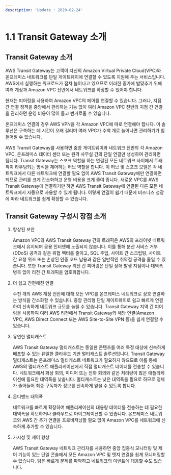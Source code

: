 ```yaml
---
description: 'Update : 2020-02-24'
---
```


# 1.1 Transit Gateway 소개

## Transit Gateway 소개

AWS Transit Gateway는 고객이 자신의 Amazon Virtual Private Cloud\(VPC\)와 온프레미스 네트워크를 단일 게이트웨이에 연결할 수 있도록 지원해 주는 서비스입니다. AWS에서 실행하는 워크로드가 점차 늘어나고 있으므로 이러한 증가에 발맞추기 위해 여러 계정과 Amazon VPC 전반에서 네트워크를 확장할 수 있어야 합니다.

 현재는 피어링을 사용하여 Amazon VPC의 페어를 연결할 수 있습니다. 그러나, 지점 간 연결 정책을 중앙에서 관리하는 기능 없이 여러 Amazon VPC 전반의 지점 간 연결을 관리하면 운영 비용이 많이 들고 번거로울 수 있습니다. 

온프레미스 연결의 경우 AWS VPN을 각 Amazon VPC에 따로 연결해야 합니다. 이 솔루션은 구축하는 데 시간이 오래 걸리며 여러 VPC가 수백 개로 늘어나면 관리하기가 힘들어질 수 있습니다.

AWS Transit Gateway를 사용하면 중앙 게이트웨이와 네트워크 전반의 각 Amazon VPC, 온프레미스 데이터 센터 또는 원격 사무실 간의 단일 연결만 생성하여 관리하면 됩니다. Transit Gateway는 스포크 역할을 하는 연결된 모든 네트워크 사이에서 트래픽이 라우팅되는 방식을 제어하는 허브 역할을 합니다. 이 허브 및 스포크 모델은 각 네트워크에서 다른 네트워크에 연결할 필요 없이 AWS Transit Gateway에만 연결하면 되므로 관리를 크게 간소화하고 운영 비용을 크게 줄여 줍니다. 새로운 VPC를 AWS Transit Gateway에 연결하기만 하면 AWS Transit Gateway에 연결된 다른 모든 네트워크에서 자동으로 사용할 수 있게 됩니다. 이렇게 연결이 쉽기 때문에 비즈니스 성장에 따라 네트워크를 쉽게 확장할 수 있습니다.

## Transit Gateway 구성시 장점 소개

1. 향상된 보안

   Amazon VPC와 AWS Transit Gateway 간의 트래픽은 AWS의 프라이빗 네트워크에서 유지되며 공용 인터넷에 노출되지 않습니다. 이를 통해 분산 서비스 거부\(DDoS\) 공격과 같은 위협 벡터를 줄이고, SQL 주입, 사이트 간 스크립팅, 사이트 간 요청 위조 또는 손상된 인증 코드 남용과 같은 일반적인 취약점 공격을 줄일 수 있습니다. 또한 Transit Gateway 리전 간 피어링은 단일 장애 발생 지점이나 대역폭 병목 없이 리전 간 트래픽을 암호화합니다.  

2. 더 쉽고 간편해진 연결

   수천 개의 AWS 계정 전반에 대해 모든 VPC를 온프레미스 네트워크로 상호 연결하는 방식을 간소화할 수 있습니다. 중앙 관리형 단일 게이트웨이로 쉽고 빠르게 연결하여 신속하게 네트워크 규모를 늘릴 수 있습니다. Transit Gateway 지역 간 피어링을 사용하여 여러 AWS 리전에서 Transit Gateway와 해당 연결\(Amazon VPC, AWS Direct Connect 또는 AWS Site-to-Site VPN 등\)을 쉽게 연결할 수 있습니다.  

3. 유연한 멀티캐스트

   AWS Transit Gateway 멀티캐스트는 동일한 콘텐츠를 여러 특정 대상에 신속하게 배포할 수 있는 유일한 클라우드 기반 멀티캐스트 솔루션입니다. Transit Gateway 멀티캐스트는 온프레미스 멀티캐스트 네트워크가 필요하지 않으므로 이를 통해 AWS의 멀티캐스트 애플리케이션에서 직접 멀티캐스트 데이터를 전송할 수 있습니다. 네트워크에서 화상 회의, 미디어 또는 전화 회의와 같은 처리량이 많은 애플리케이션에 필요한 대역폭을 낮춥니다. 멀티캐스트는 낮은 대역폭을 필요로 하므로 정체가 줄어들어 최종 구독자가 정보를 신속하게 얻을 수 있도록 합니다.  

4. 온디맨드 대역폭

   네트워크를 빠르게 확장하여 애플리케이션의 대용량 데이터를 전송하는 데 필요한 대역폭을 확보하거나 클라우드로 마이그레이션할 수 있습니다. 온프레미스 네트워크와 AWS 간 추가 연결을 프로비저닝할 필요 없이 Amazon VPC를 네트워크에 신속하게 추가할 수 있습니다.  

5. 가시성 및 제어 향상

   AWS Transit Gateway 네트워크 관리자를 사용하면 중앙 집중식 모니터링 및 제어 기능이 있는 단일 콘솔에서 모든 Amazon VPC 및 엣지 연결을 쉽게 모니터링할 수 있습니다. 팀은 빠르게 문제를 파악하고 네트워크의 이벤트에 대응할 수도 있습니다.

